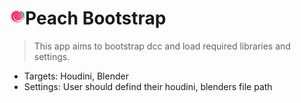 # ![icon](.././icons/x25/peach_icon_x25.png)Peach Bootstrap
> This app aims to bootstrap dcc and load required libraries and settings.

* Targets: Houdini, Blender
* Settings: User should defind their houdini, blenders file path